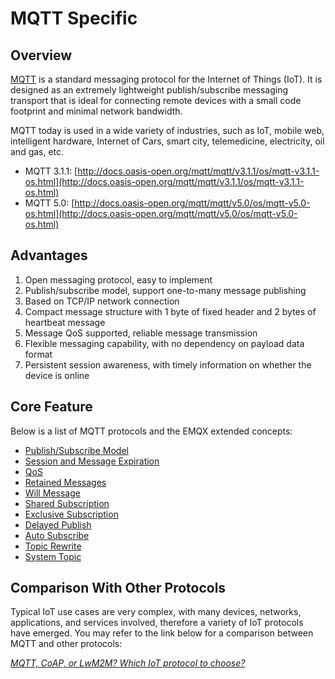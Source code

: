 # MQTT Specific

## Overview

[MQTT](https://mqtt.org/) is a standard messaging protocol for the Internet of Things (IoT). It is designed as an extremely lightweight publish/subscribe messaging transport that is ideal for connecting remote devices with a small code footprint and minimal network bandwidth.

MQTT today is used in a wide variety of industries, such as IoT, mobile web, intelligent hardware, Internet of Cars, smart city, telemedicine, electricity, oil and gas, etc.

- MQTT 3.1.1: [http://docs.oasis-open.org/mqtt/mqtt/v3.1.1/os/mqtt-v3.1.1-os.html](http://docs.oasis-open.org/mqtt/mqtt/v3.1.1/os/mqtt-v3.1.1-os.html)
- MQTT 5.0: [http://docs.oasis-open.org/mqtt/mqtt/v5.0/os/mqtt-v5.0-os.html](http://docs.oasis-open.org/mqtt/mqtt/v5.0/os/mqtt-v5.0-os.html)

## Advantages

1. Open messaging protocol, easy to implement
2. Publish/subscribe model, support one-to-many message publishing
3. Based on TCP/IP network connection
4. Compact message structure with 1 byte of fixed header and 2 bytes of heartbeat message
5. Message QoS supported, reliable message transmission
6. Flexible messaging capability, with no dependency on payload data format
7. Persistent session awareness, with timely information on whether the device is online

## Core Feature

Below is a list of MQTT protocols and the EMQX extended concepts:

- [Publish/Subscribe Model](./mqtt-publish-and-subscribe.md)
- [Session and Message Expiration](./mqtt-session-and-message-expiry.md)
- [QoS](./mqtt-qos.md)
- [Retained Messages](./mqtt-retained-messages.md)
- [Will Message](./mqtt-last-will-and-testament.md)
- [Shared Subscription](./mqtt-shared-subscription.md)
- [Exclusive Subscription](./mqtt-exclusive-subscription.md)
- [Delayed Publish](./mqtt-delayed-publish.md)
- [Auto Subscribe](./mqtt-auto-subscription.md)
- [Topic Rewrite](./mqtt-topic-rewrite.md)
- [System Topic](../observability/mqtt-system-topics.md)

## Comparison With Other Protocols

Typical IoT use cases are very complex, with many devices, networks, applications, and services involved, therefore a variety of IoT protocols have emerged. You may refer to the link below for a comparison between MQTT and other protocols:

[*MQTT, CoAP, or LwM2M? Which IoT protocol to choose?*](https://www.emqx.com/en/blog/iot-protocols-mqtt-coap-lwm2m)
